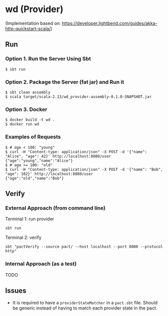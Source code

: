 # wd (Provider)

(Implementation based on: https://developer.lightbend.com/guides/akka-http-quickstart-scala/)

## Run

### Option 1. Run the Server Using Sbt
```
$ sbt run
```

### Option 2. Package the Server (fat jar) and Run it
```
$ sbt clean assembly 
$ scala target/scala-2.13/wd_provider-assembly-0.1.0-SNAPSHOT.jar
```

### Option 3. Docker

```
$ docker build -t wd .
$ docker run wd
```

### Examples of Requests

```
$ # age < 100: "young"
$ curl -H "Content-type: application/json" -X POST -d '{"name": "Alice", "age": 42}' http://localhost:8080/user
{"age":"young","name":"Alice"}
$ # age >= 100: "old"
$ curl -H "Content-type: application/json" -X POST -d '{"name": "Bob", "age": 102}' http://localhost:8080/user
{"age":"old","name":"Bob"}
```

## Verify

### External Approach (from command line)

Terminal 1: run provider
```
sbt run
```

Terminal 2: verify
```
sbt "pactVerify --source pact/ --host localhost --port 8080 --protocol http"
```

### Internal Approach (as a test)

TODO

## Issues

- It is required to have a `providerStateMatcher` in a `pact.sbt` file. Should be generic instead of having to match each provider state in the pact.